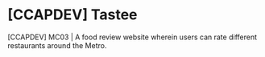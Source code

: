 # [CCAPDEV] Tastee
[CCAPDEV] MC03 | A food review website wherein users can rate different restaurants around the Metro.
